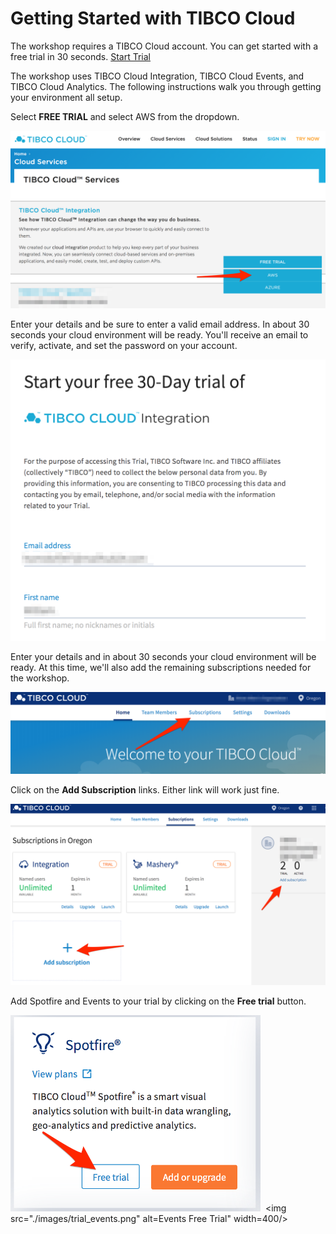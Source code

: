 # Getting Started with TIBCO Cloud

The workshop requires a TIBCO Cloud account. You can get started with a free trial in 30 seconds.  [Start Trial](https://cloud.tibco.com/cloud-services)


The workshop uses TIBCO Cloud Integration, TIBCO Cloud Events, and TIBCO Cloud Analytics.  The following instructions walk you through getting your environment all setup.

Select **FREE TRIAL** and select AWS from the dropdown.

![Cloud Integration Signup](images/signup.png "Cloud Integration Signup")

Enter your details and be sure to enter a valid email address.  In about 30 seconds your cloud environment will be ready.  You'll receive an email to verify, activate, and set the password on your account.

![Trial Signup Form](images/trial_form.png "Trial Signup Form")

Enter your details and in about 30 seconds your cloud environment will be ready.  At this time, we'll also add the remaining subscriptions needed for the workshop.

![Subscription](images/homepage_subscription.png "Add subscriptions")

Click on the **Add Subscription** links.  Either link will work just fine.

![Add Subscription](images/add_subscription.png "Add Subscription")

Add Spotfire and Events to your trial by clicking on the **Free trial** button.

<img src="./images/trial_spotfire.png" alt="Spotfire Free Trial" width=400/>&nbsp;&nbsp;<img src="./images/trial_events.png" alt=Events Free Trial" width=400/>

